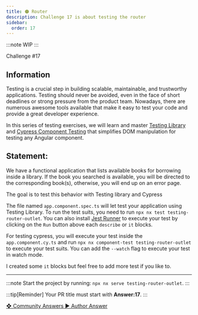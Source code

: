 ```yaml
---
title: 🟠 Router
description: Challenge 17 is about testing the router
sidebar:
  order: 17
---
```


:::note
WIP
:::

<div class="chip">Challenge #17</div>

## Information

Testing is a crucial step in building scalable, maintainable, and trustworthy applications.
Testing should never be avoided, even in the face of short deadlines or strong pressure from the product team.
Nowadays, there are numerous awesome tools available that make it easy to test your code and provide a great developer experience.

In this series of testing exercises, we will learn and master [Testing Library](https://testing-library.com/docs/) and [Cypress Component Testing](https://docs.cypress.io/guides/component-testing/angular/overview) that simplifies DOM manipulation for testing any Angular component.

## Statement:

We have a functional application that lists available books for borrowing inside a library. If the book you searched is available, you will be directed to the corresponding book(s), otherwise, you will end up on an error page.

The goal is to test this behavior with Testing library and Cypress

The file named `app.component.spec.ts` will let test your application using Testing Library. To run the test suits, you need to run `npx nx test testing-router-outlet`. You can also install [Jest Runner](https://marketplace.visualstudio.com/items?itemName=firsttris.vscode-jest-runner) to execute your test by clicking on the `Run` button above each `describe` or `it` blocks.

For testing cypress, you will execute your test inside the `app.component.cy.ts` and run `npx nx component-test testing-router-outlet` to execute your test suits. You can add the `--watch` flag to execute your test in watch mode.

I created some `it` blocks but feel free to add more test if you like to.

---

:::note
Start the project by running: `npx nx serve testing-router-outlet`.
:::

:::tip[Reminder]
Your PR title must start with <b>Answer:17</b>.
:::

<div class="article-footer">
  <a
    href="https://github.com/tomalaforge/angular-challenges/pulls?q=label%3A17+label%3Aanswer"
    alt="Router community solutions">
    ❖ Community Answers
  </a>
  <a
    href='https://github.com/tomalaforge/angular-challenges/pulls?q=label%3A17+label%3A'
    alt="Router solution author">
    ▶︎ Author Answer
  </a>
  </div>
